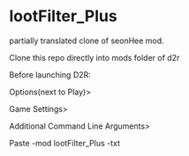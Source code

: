 # lootFilter_Plus
partially translated clone of seonHee mod.

Clone this repo directly into mods folder of d2r


Before launching D2R:

  Options(next to Play)>

  Game Settings>

  Additional Command Line Arguments>

  Paste -mod lootFilter_Plus -txt
